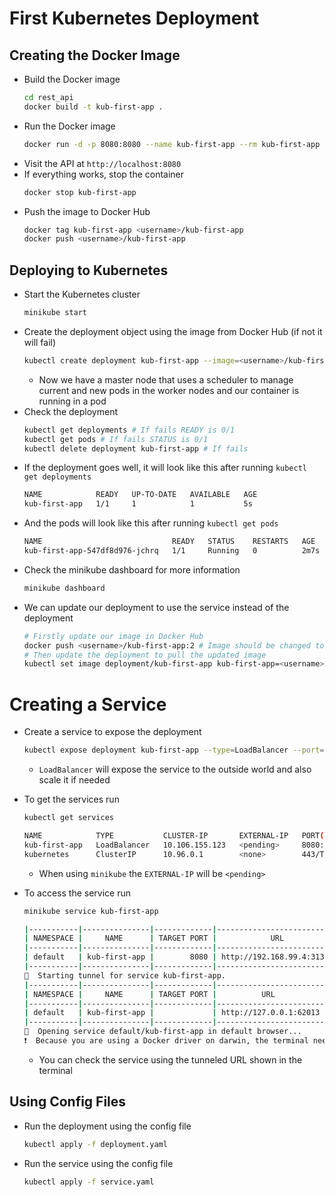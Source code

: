 # First Kubernetes Deployment

## Creating the Docker Image

- Build the Docker image
  ```bash
  cd rest_api
  docker build -t kub-first-app .
  ```
- Run the Docker image
  ```bash
  docker run -d -p 8080:8080 --name kub-first-app --rm kub-first-app
  ```
- Visit the API at `http://localhost:8080`
- If everything works, stop the container
  ```bash
  docker stop kub-first-app
  ```
- Push the image to Docker Hub
  ```bash
  docker tag kub-first-app <username>/kub-first-app
  docker push <username>/kub-first-app
  ```

## Deploying to Kubernetes

- Start the Kubernetes cluster
  ```bash
  minikube start
  ```
- Create the deployment object using the image from Docker Hub (if not it will fail)
  ```bash
  kubectl create deployment kub-first-app --image=<username>/kub-first-app
  ```
  - Now we have a master node that uses a scheduler to manage current and new pods in the worker nodes and our container is running in a pod
- Check the deployment
  ```bash
  kubectl get deployments # If fails READY is 0/1
  kubectl get pods # If fails STATUS is 0/1
  kubectl delete deployment kub-first-app # If fails
  ```
- If the deployment goes well, it will look like this after running `kubectl get deployments`
  ```bash
  NAME            READY   UP-TO-DATE   AVAILABLE   AGE
  kub-first-app   1/1     1            1           5s
  ```
- And the pods will look like this after running `kubectl get pods`
  ```bash
  NAME                             READY   STATUS    RESTARTS   AGE
  kub-first-app-547df8d976-jchrq   1/1     Running   0          2m7s
  ```
- Check the minikube dashboard for more information
  ```bash
  minikube dashboard
  ```
- We can update our deployment to use the service instead of the deployment
  ```bash
  # Firstly update our image in Docker Hub
  docker push <username>/kub-first-app:2 # Image should be changed to successfully update the deployment
  # Then update the deployment to pull the updated image
  kubectl set image deployment/kub-first-app kub-first-app=<username>/kub-first-app:2
  ```

# Creating a Service

- Create a service to expose the deployment
  ```bash
  kubectl expose deployment kub-first-app --type=LoadBalancer --port=8080
  ```
  - `LoadBalancer` will expose the service to the outside world and also scale it if needed
- To get the services run

  ```bash
  kubectl get services

  NAME            TYPE           CLUSTER-IP       EXTERNAL-IP   PORT(S)          AGE
  kub-first-app   LoadBalancer   10.106.155.123   <pending>     8080:31564/TCP   45s
  kubernetes      ClusterIP      10.96.0.1        <none>        443/TCP          8d
  ```

  - When using `minikube` the `EXTERNAL-IP` will be `<pending>`

- To access the service run

  ```bash
  minikube service kub-first-app

  |-----------|---------------|-------------|---------------------------|
  | NAMESPACE |     NAME      | TARGET PORT |            URL            |
  |-----------|---------------|-------------|---------------------------|
  | default   | kub-first-app |        8080 | http://192.168.99.4:31321 |
  |-----------|---------------|-------------|---------------------------|
  🏃  Starting tunnel for service kub-first-app.
  |-----------|---------------|-------------|------------------------|
  | NAMESPACE |     NAME      | TARGET PORT |          URL           |
  |-----------|---------------|-------------|------------------------|
  | default   | kub-first-app |             | http://127.0.0.1:62013 |
  |-----------|---------------|-------------|------------------------|
  🎉  Opening service default/kub-first-app in default browser...
  ❗  Because you are using a Docker driver on darwin, the terminal needs to be open to run it.
  ```

  - You can check the service using the tunneled URL shown in the terminal

## Using Config Files

- Run the deployment using the config file
  ```bash
  kubectl apply -f deployment.yaml
  ```
- Run the service using the config file
  ```bash
  kubectl apply -f service.yaml
  ```
